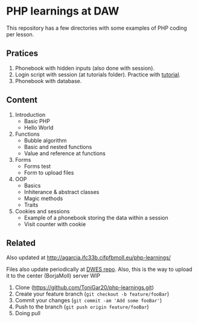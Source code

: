 # PHP learnings at DAW

This repository has a few directories with some examples of PHP coding per lesson.

## Pratices
1. Phonebook with hidden inputs (also done with session).
2. Login script with session (at tutorials folder). Practice with [tutorial](https://codeofaninja.com/2013/03/php-login-script.html).
3. Phonebook with database.


## Content

1. Introduction
    - Basic PHP 
    - Hello World
2. Functions
    - Bubble algorithm 
    - Basic and nested functions
    - Value and reference at functions
3. Forms
    - Forms test
    - Form to upload files
4. OOP
    - Basics
    - Inhiterance & abstract classes
    - Magic methods
    - Traits
5. Cookies and sessions
    - Example of a phonebook storing the data within a session
    - Visit counter with cookie

## Related

Also updated at http://agarcia.ifc33b.cifpfbmoll.eu/php-learnings/

Files also update periodically at [DWES repo](https://github.com/DAW-presencial/dwes_2021-ToniGar20). Also, this is the way to upload it to the center (BorjaMoll) server
WIP

1. Clone (<https://github.com/ToniGar20/php-learnings.git>)
2. Create your feature branch (`git checkout -b feature/fooBar`)
3. Commit your changes (`git commit -am 'Add some fooBar'`)
4. Push to the branch (`git push origin feature/fooBar`)
5. Doing pull
